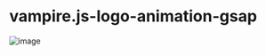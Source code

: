 # vampire.js-logo-animation-gsap
![image](https://github.com/user-attachments/assets/6762ae38-343a-480c-8e89-0d51628bf58c)
